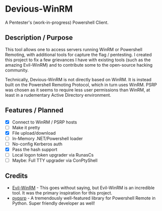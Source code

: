 # Devious-WinRM

A Pentester's (work-in-progress) Powershell Client.

## Description / Purpose
This tool allows one to access servers running WinRM or Powershell Remoting, with additional tools for capture the flag / pentesting. I created this project to fix a few grievances I have with existing tools (such as the amazing Evil-WinRM) and to contribute some to the open-source hacking community.

Technically, Devious-WinRM is not directly based on WinRM. It is instead built on the Powershell Remoting Protocol, which in turn uses WinRM. PSRP was chosen as it seems to require less user permissions than WinRM, at least in a rudementary Active Directory environment.

## Features / Planned
- [x] Connect to WinRM / PSRP hosts
- [ ] Make it pretty
- [x] File upload/download
- [ ] In-Memory .NET/Powershell loader
- [ ] No-config Kerberos auth
- [x] Pass the hash support
- [ ] Local logon token upgrader via RunasCs 
- [ ] Maybe: Full TTY upgrader via ConPtyShell

## Credits
- [Evil-WinRM](https://github.com/Hackplayers/evil-winrm)  - This goes without saying, but Evil-WinRM is an incredible tool. It was the primary inspiration for this project.
- [pypsrp](https://github.com/jborean93/pypsrp) - A tremendously well-featured library for Powershell Remote in Python. Super friendly developer as well!